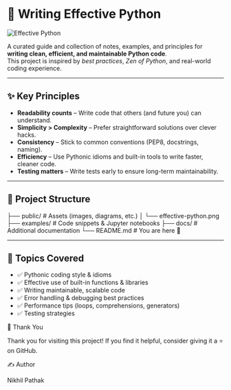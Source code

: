 # 🐍 Writing Effective Python

![Effective Python](public/effective-python.png)

A curated guide and collection of notes, examples, and principles for **writing clean, efficient, and maintainable Python code**.  
This project is inspired by *best practices*, *Zen of Python*, and real-world coding experience.

---

## ✨ Key Principles
- **Readability counts** – Write code that others (and future you) can understand.  
- **Simplicity > Complexity** – Prefer straightforward solutions over clever hacks.  
- **Consistency** – Stick to common conventions (PEP8, docstrings, naming).  
- **Efficiency** – Use Pythonic idioms and built-in tools to write faster, cleaner code.  
- **Testing matters** – Write tests early to ensure long-term maintainability.  

---

## 📂 Project Structure

├── public/ # Assets (images, diagrams, etc.)
│ └── effective-python.png
├── examples/ # Code snippets & Jupyter notebooks
├── docs/ # Additional documentation
└── README.md # You are here 🚀

---

## 📖 Topics Covered
- ✅ Pythonic coding style & idioms  
- ✅ Effective use of built-in functions & libraries  
- ✅ Writing maintainable, scalable code  
- ✅ Error handling & debugging best practices  
- ✅ Performance tips (loops, comprehensions, generators)  
- ✅ Testing strategies 


🙏 Thank You

Thank you for visiting this project!
If you find it helpful, consider giving it a ⭐ on GitHub.


✍️ Author

Nikhil Pathak